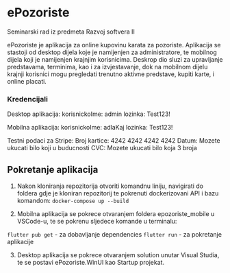 # ePozoriste

Seminarski rad iz predmeta Razvoj softvera II

ePozoriste je aplikacija za online kupovinu karata za pozoriste. Aplikacija se stastoji od desktop dijela koje je namijenjen za administratore, te mobilnog dijela koji je namijenjen krajnjim korisnicima. Deskrop dio sluzi za upravljanje predstavama, terminima, kao i za izvjestavanje, dok na mobilnom dijelu krajnji korisnici mogu pregledati trenutno aktivne predstave, kupiti karte, i online placati.

### Kredencijali

Desktop aplikacija:
korisnickoIme: admin
lozinka: Test123!

Mobilna aplikacija:
korisnickoIme: adlaKaj
lozinka: Test123!

Testni podaci za Stripe:
Broj kartice: 4242 4242 4242 4242
Datum: Mozete ukucati bilo koji u buducnosti
CVC: Mozete ukucati bilo koja 3 broja

## Pokretanje aplikacija

1. Nakon kloniranja repozitorija otvoriti komandnu liniju, navigirati do foldera gdje je kloniran repozitorij te pokrenuti dockerizovani API i bazu komandom:
   `docker-compose up --build`

2. Mobilna aplikacija se pokrece otvaranjem foldera epozoriste_mobile u VSCode-u, te se pokrenu sljedece komande u terminalu:

`flutter pub get` - za dobavljanje dependencies
`flutter run` - za pokretanje aplikacije

3. Desktop aplikacija se pokrece otvaranjem solution unutar Visual Studia, te se postavi ePozoriste.WinUI kao Startup projekat.
